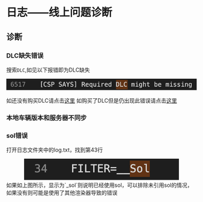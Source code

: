 # 日志——线上问题诊断



## 诊断

### DLC缺失错误

搜索`DLC`,如见以下报错即为DLC缺失

<div align=center> <img src="../imgs/page_viewLog/Indexes/DLC_missing_01.png" alt="DLC_missing_01" align=center; style="zoom:100%;" /> </div>

如还没有购买DLC请点击[这里](../page-localGame/install#购买dlc) 如购买了DLC但是仍出现此错误请点击[这里](../page-localGame/error#)


### 本地车辆版本和服务器不同步


### sol错误

打开日志文件夹中的log.txt，找到第43行
<div align=center> <img src="../imgs/page_viewLog/online_error/sol_error_01.png" alt="sol_error_01" align=center; style="zoom:100%;" /> </div>
如果如上图所示，显示为`_sol`则说明已经使用sol，可以排除未引用sol的情况，如果没有则可能是使用了其他渲染器导致的错误






